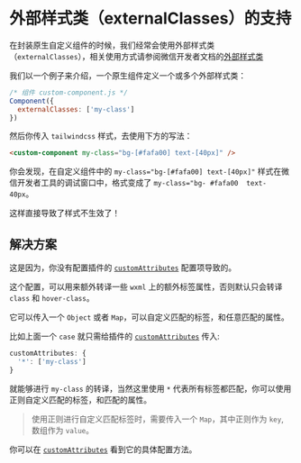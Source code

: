 # 外部样式类（externalClasses）的支持

在封装原生自定义组件的时候，我们经常会使用外部样式类（`externalClasses`），相关使用方式请参阅微信开发者文档的[外部样式类](https://developers.weixin.qq.com/miniprogram/dev/framework/custom-component/wxml-wxss.html#外部样式类)

我们以一个例子来介绍，一个原生组件定义一个或多个外部样式类：

```js
/* 组件 custom-component.js */
Component({
  externalClasses: ['my-class']
})
```

然后你传入 `tailwindcss` 样式，去使用下方的写法：

```html
<custom-component my-class="bg-[#fafa00] text-[40px]" />
```

你会发现，在自定义组件中的 `my-class="bg-[#fafa00] text-[40px]"` 样式在微信开发者工具的调试窗口中，格式变成了 `my-class="bg- #fafa00  text- 40px`。

这样直接导致了样式不生效了！

## 解决方案

这是因为，你没有配置插件的 [`customAttributes`](/docs/api/interfaces/UserDefinedOptions#customattributes) 配置项导致的。

这个配置，可以用来额外转译一些 `wxml` 上的额外标签属性，否则默认只会转译 `class` 和 `hover-class`。

它可以传入一个 `Object` 或者 `Map`，可以自定义匹配的标签，和任意匹配的属性。

比如上面一个 `case` 就只需给插件的 [`customAttributes`](/docs/api/interfaces/UserDefinedOptions#customattributes) 传入:

```js
customAttributes: {
  '*': ['my-class']
}
```

就能够进行 `my-class` 的转译，当然这里使用 `*` 代表所有标签都匹配，你可以使用正则自定义匹配的标签，和匹配的属性。

> 使用正则进行自定义匹配标签时，需要传入一个 `Map`，其中正则作为 `key`, 数组作为 `value`。

你可以在 [`customAttributes`](/docs/api/interfaces/UserDefinedOptions#customattributes) 看到它的具体配置方法。
